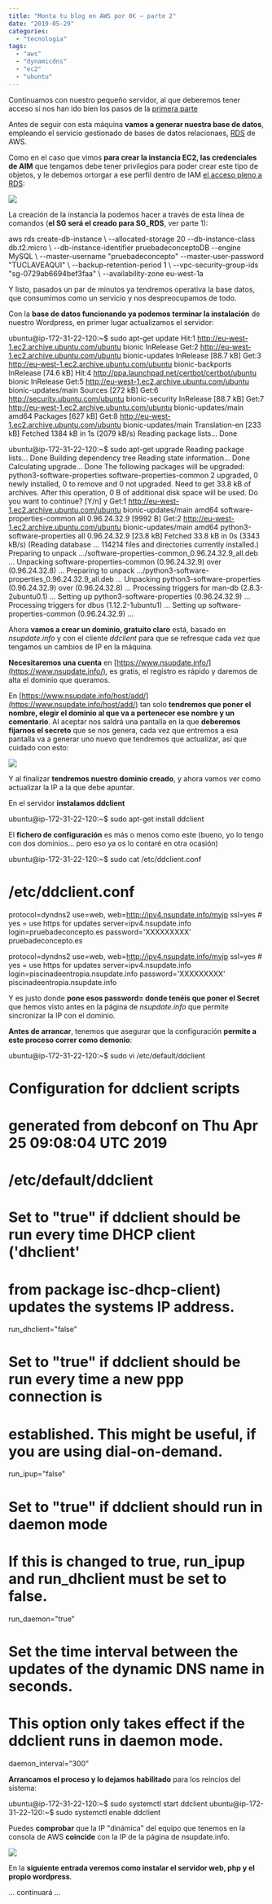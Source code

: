 ```yaml
---
title: "Monta tu blog en AWS por 0€ – parte 2"
date: "2019-05-29"
categories: 
  - "tecnologia"
tags: 
  - "aws"
  - "dynamicdns"
  - "ec2"
  - "ubuntu"
---
```


Continuamos con nuestro pequeño servidor, al que deberemos tener acceso si nos han ido bien los pasos de la [primera parte](/tec/tec_blogawsparte1.md)

Antes de seguir con esta máquina **vamos a generar nuestra base de datos**, empleando el servicio gestionado de bases de datos relacionaes, [RDS](https://aws.amazon.com/es/rds/) de AWS.

Como en el caso que vimos **para crear la instancia EC2, las credenciales de AIM** que tengamos debe tener privilegios para poder crear este tipo de objetos, y le debemos ortorgar a ese perfil dentro de IAM [el acceso pleno a RDS](https://aws.amazon.com/es/rds/):

![](images/Selección_454.png)

La creación de la instancia la podemos hacer a través de esta línea de comandos (**el SG será el creado para SG\_RDS**, ver parte 1):

aws rds create-db-instance \\
--allocated-storage 20 --db-instance-class db.t2.micro \\
--db-instance-identifier pruebadeconceptoDB --engine MySQL \\
--master-username "pruebadeconcepto" --master-user-password "TUCLAVEAQUI" \\
--backup-retention-period 1 \\
--vpc-security-group-ids "sg-0729ab6694bef3faa" \\
--availability-zone eu-west-1a

Y listo, pasados un par de minutos ya tendremos operativa la base datos, que consumimos como un servicio y nos despreocupamos de todo.

Con la **base de datos funcionando ya podemos terminar la instalación** de nuestro Wordpress, en primer lugar actualizamos el servidor:

ubuntu@ip-172-31-22-120:~$ sudo apt-get update
Hit:1 http://eu-west-1.ec2.archive.ubuntu.com/ubuntu bionic InRelease
Get:2 http://eu-west-1.ec2.archive.ubuntu.com/ubuntu bionic-updates InRelease \[88.7 kB\]
Get:3 http://eu-west-1.ec2.archive.ubuntu.com/ubuntu bionic-backports InRelease \[74.6 kB\]
Hit:4 http://ppa.launchpad.net/certbot/certbot/ubuntu bionic InRelease
Get:5 http://eu-west-1.ec2.archive.ubuntu.com/ubuntu bionic-updates/main Sources \[272 kB\]
Get:6 http://security.ubuntu.com/ubuntu bionic-security InRelease \[88.7 kB\]
Get:7 http://eu-west-1.ec2.archive.ubuntu.com/ubuntu bionic-updates/main amd64 Packages \[627 kB\]
Get:8 http://eu-west-1.ec2.archive.ubuntu.com/ubuntu bionic-updates/main Translation-en \[233 kB\]
Fetched 1384 kB in 1s (2079 kB/s)
Reading package lists... Done

ubuntu@ip-172-31-22-120:~$ sudo apt-get upgrade
Reading package lists... Done
Building dependency tree
Reading state information... Done
Calculating upgrade... Done
The following packages will be upgraded:
python3-software-properties software-properties-common
2 upgraded, 0 newly installed, 0 to remove and 0 not upgraded.
Need to get 33.8 kB of archives.
After this operation, 0 B of additional disk space will be used.
Do you want to continue? \[Y/n\] y
Get:1 http://eu-west-1.ec2.archive.ubuntu.com/ubuntu bionic-updates/main amd64 software-properties-common all 0.96.24.32.9 \[9992 B\]
Get:2 http://eu-west-1.ec2.archive.ubuntu.com/ubuntu bionic-updates/main amd64 python3-software-properties all 0.96.24.32.9 \[23.8 kB\]
Fetched 33.8 kB in 0s (3343 kB/s)
(Reading database ... 114214 files and directories currently installed.)
Preparing to unpack .../software-properties-common\_0.96.24.32.9\_all.deb ...
Unpacking software-properties-common (0.96.24.32.9) over (0.96.24.32.8) ...
Preparing to unpack .../python3-software-properties\_0.96.24.32.9\_all.deb ...
Unpacking python3-software-properties (0.96.24.32.9) over (0.96.24.32.8) ...
Processing triggers for man-db (2.8.3-2ubuntu0.1) ...
Setting up python3-software-properties (0.96.24.32.9) ...
Processing triggers for dbus (1.12.2-1ubuntu1) ...
Setting up software-properties-common (0.96.24.32.9) ...

Ahora **vamos a crear un dominio, gratuito claro** está, basado en _nsupdate.info_ y con el cliente _ddclient_ para que se refresque cada vez que tengamos un cambios de IP en la máquina.

**Necesitaremos una cuenta** en [https://www.nsupdate.info/](https://www.nsupdate.info/), es gratis, el registro es rápido y daremos de alta el dominio que queramos.

En [https://www.nsupdate.info/host/add/](https://www.nsupdate.info/host/add/) tan solo **tendremos que poner el nombre, elegir el dominio al que va a pertenecer ese nombre y un comentario**. Al aceptar nos saldrá una pantalla en la que **deberemos fijarnos el secreto** que se nos genera, cada vez que entremos a esa pantalla va a generar uno nuevo que tendremos que actualizar, así que cuidado con esto:

![](images/Selección_455-300x149.png)

Y al finalizar **tendremos nuestro dominio creado**, y ahora vamos ver como actualizar la IP a la que debe apuntar.

En el servidor **instalamos ddclient**

ubuntu@ip-172-31-22-120:~$ sudo apt-get install ddclient

El **fichero de configuración** es más o menos como este (bueno, yo lo tengo con dos dominios... pero eso ya os lo contaré en otra ocasión)

ubuntu@ip-172-31-22-120:~$ sudo cat /etc/ddclient.conf
# /etc/ddclient.conf

protocol=dyndns2
use=web, web=http://ipv4.nsupdate.info/myip
ssl=yes # yes = use https for updates
server=ipv4.nsupdate.info
login=pruebadeconcepto.es
password='XXXXXXXXX'
pruebadeconcepto.es

protocol=dyndns2
use=web, web=http://ipv4.nsupdate.info/myip
ssl=yes # yes = use https for updates
server=ipv4.nsupdate.info
login=piscinadeentropia.nsupdate.info
password='XXXXXXXXX'
piscinadeentropia.nsupdate.info

Y es justo donde **pone esos password= donde tenéis que poner el Secret** que hemos visto antes en la página de _nsupdate.info_ que permite sincronizar la IP con el dominio.

**Antes de arrancar**, tenemos que asegurar que la configuración **permite a este proceso correr como demonio**:

ubuntu@ip-172-31-22-120:~$ sudo vi /etc/default/ddclient

# Configuration for ddclient scripts
# generated from debconf on Thu Apr 25 09:08:04 UTC 2019
#
# /etc/default/ddclient

# Set to "true" if ddclient should be run every time DHCP client ('dhclient'
# from package isc-dhcp-client) updates the systems IP address.
run\_dhclient="false"

# Set to "true" if ddclient should be run every time a new ppp connection is
# established. This might be useful, if you are using dial-on-demand.
run\_ipup="false"

# Set to "true" if ddclient should run in daemon mode
# If this is changed to true, run\_ipup and run\_dhclient must be set to false.
run\_daemon="true"

# Set the time interval between the updates of the dynamic DNS name in seconds.
# This option only takes effect if the ddclient runs in daemon mode.
daemon\_interval="300"

**Arrancamos el proceso y lo dejamos habilitado** para los reincios del sistema:

ubuntu@ip-172-31-22-120:~$ sudo systemctl start ddclient
ubuntu@ip-172-31-22-120:~$ sudo systemctl enable ddclient

Puedes **comprobar** que la IP "dinámica" del equipo que tenemos en la consola de AWS **coincide** con la IP de la página de nsupdate.info.

![](images/Selección_456.png)

En la **siguiente entrada veremos como instalar el servidor web, php y el propio wordpress**.

... continuará ...
